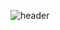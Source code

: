 ![header](https://capsule-render.vercel.app/api?type=venom&color=timeGradient&text=Welcome%20to%20BAN2ARU's%20GitHub%20&animation=blinking&fontSize=40&fontAlignY=50&fontAlign=50&height=180)

<!--
**BAN2ARU/BAN2ARU** is a ✨ _special_ ✨ repository because its `README.md` (this file) appears on your GitHub profile.

Here are some ideas to get you started:

- 🔭 I’m currently working on ...
- 🌱 I’m currently learning ...
- 👯 I’m looking to collaborate on ...
- 🤔 I’m looking for help with ...
- 💬 Ask me about ...
- 📫 How to reach me: ...
- 😄 Pronouns: ...
- ⚡ Fun fact: ...
-->


